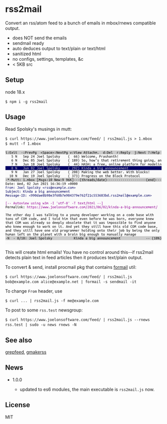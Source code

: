 # rss2mail

Convert an rss/atom feed to a bunch of emails in mbox/rnews compatible
output.

* does NOT send the emails
* sendmail ready
* auto deduces output to text/plain or text/html
* sanitized html
* no configs, settings, templates, &c
* < 5KB src

## Setup

node 18.x

    $ npm i -g rss2mail

## Usage

Read Spolsky's musings in mutt:

~~~
$ curl https://www.joelonsoftware.com/feed/ | rss2mail.js > 1.mbox
$ mutt -f 1.mbox
~~~

![](screenshot.png)

This will create html emails! You have no control around this--if
rss2mail detects plain text in feed articles then it produces
text/plain output.

To convert & send, install procmail pkg that contains
[formail](https://linux.die.net/man/1/formail) util:

    $ curl https://www.joelonsoftware.com/feed/ | rss2mail.js bob@example.com alice@example.net | formail -s sendmail -it

To change `From` header, use

    $ curl ... | rss2mail.js -f me@example.com

To post to some `rss.test` newsgroup:

    $ curl https://www.joelonsoftware.com/feed/ | rss2mail.js --rnews rss.test | sudo -u news rnews -N

## See also

[grepfeed](https://github.com/gromnitsky/grepfeed),
[gmakerss](https://github.com/gromnitsky/gmakerss)

## News

* 1.0.0

    * updated to es6 modules, the main executable is `rss2mail.js` now.

## License

MIT
